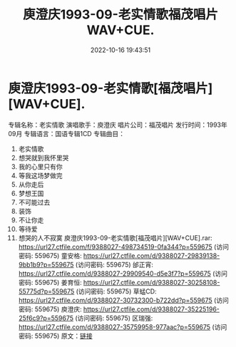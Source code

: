 ﻿---
title: 庾澄庆1993-09-老实情歌福茂唱片WAV+CUE.
date: 2022-10-16 19:43:51
categories: WAV车载音乐、镜像
tags: 华语中文
---
# 庾澄庆1993-09-老实情歌[福茂唱片][WAV+CUE].

专辑名称：老实情歌
演唱歌手：庾澄庆
唱片公司：福茂唱片
发行时间：1993年09月
专辑语言：国语专辑1CD
专辑曲目：
01. 老实情歌
02. 想哭就到我怀里哭
03. 我的心里只有你
04. 等我这场梦做完
05. 从你走后
06. 梦想王国
07. 不可能过去
08. 装饰
09. 不让你走
10. 等待爱
11. 想哭的人不寂寞
庾澄庆1993-09-老实情歌[福茂唱片][WAV+CUE].rar:
https://url27.ctfile.com/f/9388027-498734519-0fa344?p=559675
(访问密码: 559675)
童安格: https://url27.ctfile.com/d/9388027-29839138-9bb1b9?p=559675
(访问密码: 559675)
邰正宵: https://url27.ctfile.com/d/9388027-29909540-d5e3f7?p=559675
(访问密码: 559675)
姜育恒: https://url27.ctfile.com/d/9388027-30258108-55775d?p=559675
(访问密码: 559675)
草蜢CD: https://url27.ctfile.com/d/9388027-30732300-b722dd?p=559675
(访问密码: 559675)
庾澄庆: https://url27.ctfile.com/d/9388027-35225196-25f6c9?p=559675
(访问密码: 559675)
区瑞强: https://url27.ctfile.com/d/9388027-35759958-977aac?p=559675
(访问密码: 559675)
原文：[链接](https://blog.sina.com.cn/s/blog_1647c7e7601030zxl.html)